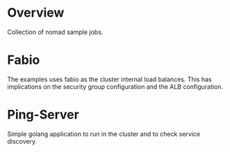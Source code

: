 # Overview
Collection of nomad sample jobs.

# Fabio
The examples uses fabio as the cluster internal load balances. This has implications on the security group configuration and the ALB configuration.

# Ping-Server
Simple golang application to run in the cluster and to check service discovery.
